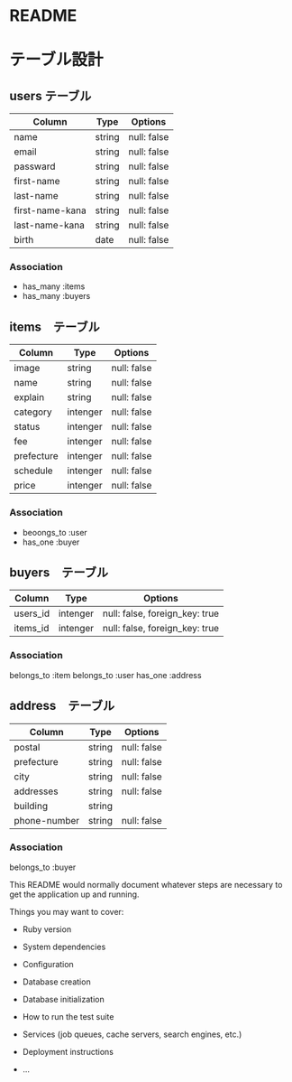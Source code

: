 # README
# テーブル設計

## users テーブル

| Column          | Type   | Options     |
| --------------- | ------ | ----------- |
| name            | string | null: false |
| email           | string | null: false |
| passward        | string | null: false |
| first-name      | string | null: false |
| last-name       | string | null: false |
| first-name-kana | string | null: false |
| last-name-kana  | string | null: false |
| birth           | date   | null: false |

### Association
- has_many :items
- has_many :buyers

## items　テーブル

| Column      | Type     | Options     |
| ----------- | -------- | ----------- |
| image       | string   | null: false |
| name        | string   | null: false |
| explain     | string   | null: false |
| category    | intenger | null: false |
| status      | intenger | null: false |
| fee         | intenger | null: false |
| prefecture  | intenger | null: false |
| schedule    | intenger | null: false |
| price       | intenger | null: false |

### Association
- beoongs_to :user
- has_one :buyer

## buyers　テーブル

| Column          | Type     | Options                        |
| --------------- | -------- | ------------------------------ |
| users_id        | intenger | null: false, foreign_key: true |
| items_id        | intenger | null: false, foreign_key: true |

### Association
belongs_to :item
belongs_to :user
has_one :address

## address　テーブル

| Column       | Type   | Options     |
| ------------ | ------ | ----------- |
| postal       | string | null: false |
| prefecture   | string | null: false |
| city         | string | null: false |
| addresses    | string | null: false |
| building     | string |             |
| phone-number | string | null: false |

### Association 
belongs_to :buyer


This README would normally document whatever steps are necessary to get the
application up and running.

Things you may want to cover:

* Ruby version

* System dependencies

* Configuration

* Database creation

* Database initialization

* How to run the test suite

* Services (job queues, cache servers, search engines, etc.)

* Deployment instructions

* ...
